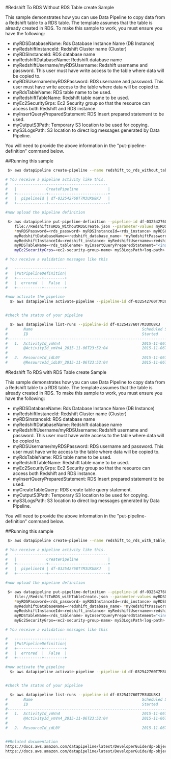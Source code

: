 #Redshift To RDS Without RDS Table create Sample 

This sample demonstrates how you can use Data Pipeline to copy data from a Redshift table to a RDS table. The template assumes that the table is already created in RDS. To make this sample to work, you must ensure you have the following:

* myRDSDatabaseName: Rds Database Instance Name (DB Instance)
* myRedshiftInstanceId: Redshift Cluster name (Cluster)
* myRDSInstanceId: RDS database name
* myRedshiftDatabaseName: Redshift database name
* myRedshiftUsername/myRDSUsername: Redshift username and password.  This user must have write access to the table where data will be copied to.
* myRDSUsername/myRDSPassword: RDS username and password.  This user must have write access to the table where data will be copied to.
* myRdsTableName: RDS table name to be used.
* myRedshiftTableName: Redshift table name to be used.
* myEc2SecurityGrps: Ec2 Security group so that the resource can access both Redshift and RDS instance.
* myInsertQueryPreparedStatement: RDS Insert prepared statement to be used.
* myOutputS3Path: Temporary S3 location to be used for copying.
* myS3LogsPath: S3 location to direct log messages generated by Data Pipeline.  

You will need to provide the above information in the "put-pipeline-definition" command below.

##Running this sample

```sh
 $> aws datapipeline create-pipeline --name redshift_to_rds_without_table_create --unique-id redshift_to_rds_without_table_create 

# You receive a pipeline activity like this. 
#   -----------------------------------------
#   |             CreatePipeline             |
#   +-------------+--------------------------+
#   |  pipelineId | df-032542760T7M3UXU8KJ   |
#   +-------------+--------------------------+

#now upload the pipeline definition 

 $> aws datapipeline put-pipeline-definition --pipeline-id df-032542760T7M3UXU8KJ --pipeline-definition \
    file://RedshiftToRDS_WithoutRDSCreate.json --parameter-values myRDSDatabaseName=<rds_database_name>  \
    *myRDSPassword=<rds_password> myRDSInstanceId=<rds_instance> myRDSUsername=<rds_username> \
    myRedshiftDatabaseName=<redshift_database_name> *myRedshiftPassword=<redshift_password> \
    myRedshiftInstanceId=<redshift_instance> myRedshiftUsername=<redshift_username> myRedshiftTableName=<redshift_tablename> \
    myRDSTableName=<rds_tablename> myInsertQueryPreparedStatement="<insert prepared statement>" \ 
    myEc2SecurityGrps=<ec2-security-group-name> myS3LogsPath<log-path> myOutputS3Path=<temporary-log-path> 

# You receive a validation messages like this

#   ----------------------- 
#   |PutPipelineDefinition|
#   +-----------+---------+
#   |  errored  |  False  |
#   +-----------+---------+

#now activate the pipeline
  $> aws datapipeline activate-pipeline --pipeline-id df-032542760T7M3UXU8KJ


#check the status of your pipeline 

  $> aws datapipeline list-runs --pipeline-id df-032542760T7M3UXU8KJ
#       Name                                                Scheduled Start      Status                 
#       ID                                                  Started              Ended              
#---------------------------------------------------------------------------------------------------
#   1.  ActivityId_vmVn4                                    2015-11-06T23:52:04  WAITING_FOR_RUNNER     
#       @ActivityId_vmVn4_2015-11-06T23:52:04               2015-11-06T23:52:11                     
#
#   2.  ResourceId_idL0Y                                    2015-11-06T23:52:04  CREATING               
#       @ResourceId_idL0Y_2015-11-06T23:52:04               2015-11-06T23:52:11      
```

#Redshift To RDS with RDS Table create Sample

This sample demonstrates how you can use Data Pipeline to copy data from a Redshift table to a RDS table. The template assumes that the table is already created in RDS. To make this sample to work, you must ensure you have the following:

* myRDSDatabaseName: Rds Database Instance Name (DB Instance)
* myRedshiftInstanceId: Redshift Cluster name (Cluster)
* myRDSInstanceId: RDS database name
* myRedshiftDatabaseName: Redshift database name
* myRedshiftUsername/myRDSUsername: Redshift username and password.  This user must have write access to the table where data will be copied to.
* myRDSUsername/myRDSPassword: RDS username and password.  This user must have write access to the table where data will be copied to.
* myRdsTableName: RDS table name to be used.
* myRedshiftTableName: Redshift table name to be used.
* myEc2SecurityGrps: Ec2 Security group so that the resource can access both Redshift and RDS instance.
* myInsertQueryPreparedStatement: RDS Insert prepared statement to be used.
* myCreateTableQuery: RDS create table query statement.
* myOutputS3Path: Temporary S3 location to be used for copying.
* myS3LogsPath: S3 location to direct log messages generated by Data Pipeline.

You will need to provide the above information in the "put-pipeline-definition" command below.

##Running this sample

```sh
 $> aws datapipeline create-pipeline --name redshift_to_rds_with_table_create --unique-id redshift_to_rds_with_table_create

# You receive a pipeline activity like this.
#   -----------------------------------------
#   |             CreatePipeline             |
#   +-------------+--------------------------+
#   |  pipelineId | df-032542760T7M3UXU8KJ   |
#   +-------------+--------------------------+

#now upload the pipeline definition

 $> aws datapipeline put-pipeline-definition --pipeline-id df-032542760T7M3UXU8KJ --pipeline-definition \
    file://RedshiftToRDS_withTableCreate.json --parameter-values myRDSDatabaseName=<rds_database_name>  \
    *myRDSPassword=<rds_password> myRDSInstanceId=<rds_instance> myRDSUsername=<rds_username> \
    myRedshiftDatabaseName=<redshift_database_name> *myRedshiftPassword=<redshift_password> \
    myRedshiftInstanceId=<redshift_instance> myRedshiftUsername=<redshift_username> myRedshiftTableName=<redshift_tablename> \
    myRDSTableName=<rds_tablename> myInsertQueryPreparedStatement="<insert prepared statement>" \
    myEc2SecurityGrps=<ec2-security-group-name> myS3LogsPath<log-path> myCreateTableQuery=<rds_create_table> myOutputS3Path=<temporary-log-path>

# You receive a validation messages like this

#   -----------------------
#   |PutPipelineDefinition|
#   +-----------+---------+
#   |  errored  |  False  |
#   +-----------+---------+

#now activate the pipeline
  $> aws datapipeline activate-pipeline --pipeline-id df-032542760T7M3UXU8KJ


#check the status of your pipeline

  $> aws datapipeline list-runs --pipeline-id df-032542760T7M3UXU8KJ
#       Name                                                Scheduled Start      Status
#       ID                                                  Started              Ended
#---------------------------------------------------------------------------------------------------
#   1.  ActivityId_vmVn4                                    2015-11-06T23:52:04  WAITING_FOR_RUNNER
#       @ActivityId_vmVn4_2015-11-06T23:52:04               2015-11-06T23:52:11
#
#   2.  ResourceId_idL0Y                                    2015-11-06T23:52:04  CREATING


##Related documentation
https://docs.aws.amazon.com/datapipeline/latest/DeveloperGuide/dp-object-redshiftcopyactivity.html
https://docs.aws.amazon.com/datapipeline/latest/DeveloperGuide/dp-object-copyactivity.html

